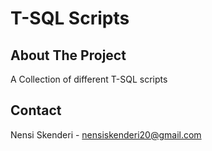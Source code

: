 # T-SQL Scripts

## About The Project

A Collection of different T-SQL scripts

## Contact 
Nensi Skenderi - nensiskenderi20@gmail.com

